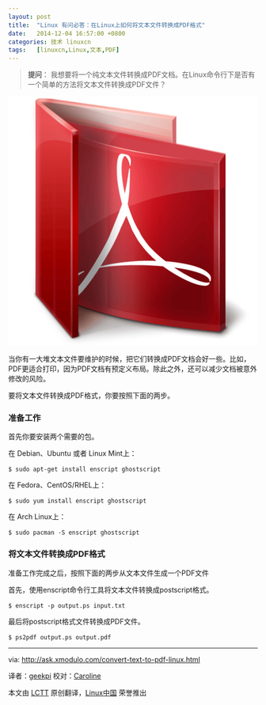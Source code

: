 ```yaml
---
layout: post
title:	"Linux 有问必答：在Linux上如何将文本文件转换成PDF格式"
date:	2014-12-04 16:57:00 +0800 
categories:	技术 linuxcn 
tags:	[linuxcn,Linux,文本,PDF]
---
```




> 
> **提问**： 我想要将一个纯文本文件转换成PDF文档。在Linux命令行下是否有一个简单的方法将文本文件转换成PDF文件？
> 
> 
> 


![](/Asserts/Images/album/201412/04/213944vnp7iipw0i8n6jin.png)


当你有一大堆文本文件要维护的时候，把它们转换成PDF文档会好一些。比如，PDF更适合打印，因为PDF文档有预定义布局。除此之外，还可以减少文档被意外修改的风险。


要将文本文件转换成PDF格式，你要按照下面的两步。


### 准备工作


首先你要安装两个需要的包。


在 Debian、Ubuntu 或者 Linux Mint上：



```
$ sudo apt-get install enscript ghostscript 

```

在 Fedora、CentOS/RHEL上：



```
$ sudo yum install enscript ghostscript 

```

在 Arch Linux上：



```
$ sudo pacman -S enscript ghostscript 

```

### 将文本文件转换成PDF格式


准备工作完成之后，按照下面的两步从文本文件生成一个PDF文件


首先，使用enscript命令行工具将文本文件转换成postscript格式。



```
$ enscript -p output.ps input.txt 

```

最后将postscript格式文件转换成PDF文件。



```
$ ps2pdf output.ps output.pdf 

```



---


via: <http://ask.xmodulo.com/convert-text-to-pdf-linux.html>


译者：[geekpi](https://github.com/geekpi) 校对：[Caroline](https://github.com/carolinewuyan)


本文由 [LCTT](https://github.com/LCTT/TranslateProject) 原创翻译，[Linux中国](http://linux.cn/) 荣誉推出
